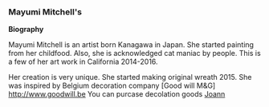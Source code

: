 ### Mayumi Mitchell's ###
**Biography**

Mayumi Mitchell is an artist born Kanagawa in Japan. She started painting from her childfood. Also, she is acknowledged cat maniac by people. This is a few of her art work in California 2014-2016.

Her creation is very unique. She started making original wreath 2015. She was inspired by Belgium decoration company [Good will M&G] <http://www.goodwill.be>
You can purcase decolation goods [Joann](https://www.joann.com) 

